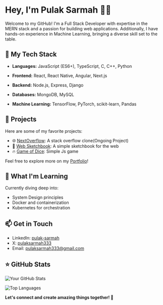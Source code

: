 # Hey, I'm Pulak Sarmah 👋🏻

Welcome to my GitHub! I'm a Full Stack Developer with expertise in the MERN stack and a passion for building web applications. Additionally, I have hands-on experience in Machine Learning, bringing a diverse skill set to the table.

## 🚀 My Tech Stack

- **Languages:** JavaScript (ES6+), TypeScript, C, C++, Python

- **Frontend:** React, React Native, Angular, Next.js

- **Backend:** Node.js, Express, Django

- **Databases:** MongoDB, MySQL

- **Machine Learning:** TensorFlow, PyTorch, scikit-learn, Pandas


## 💼 Projects

Here are some of my favorite projects:

- 🌐 [NextOverflow](https://github.com/pulak-sarmah/NextOverflow): A stack overflow clone(Ongoing Project)
- 🚀 [Web Sketchbook](https://github.com/pulak-sarmah/web-sketchbook): A simple sketchbook for the web
- 🔥 [Game of Dice](https://github.com/pulak-sarmah/Game_of_dices): Simple Js game

Feel free to explore more on my [Portfolio](https://www.pulaksarmah.in/)!

## 🌱 What I'm Learning

Currently diving deep into:
- System Design principles
- Docker and containerization
- Kubernetes for orchestration

## 📫 Get in Touch

- LinkedIn: [pulak-sarmah](https://www.linkedin.com/in/pulak-sarmah/)
- X: [pulaksarmah333](https://twitter.com/pulaksarmah333)
- Email: [pulaksarmah333@gmail.com](mailto:pulaksarmah333@gmail.com)


## ⭐️ GitHub Stats 
![Your GitHub Stats](https://github-readme-stats.vercel.app/api?username=pulak-sarmah&show_icons=true&count_private=true&hide=prs&theme=radical)

<!-- Top Languages -->
![Top Languages](https://github-readme-stats.vercel.app/api/top-langs/?username=pulak-sarmah&layout=compact&theme=radical)

<!-- Let's connect -->
**Let's connect and create amazing things together! 🚀**

